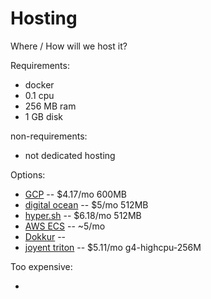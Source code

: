 Hosting
=======

Where / How will we host it?

Requirements:
 * docker
 * 0.1 cpu
 * 256 MB ram
 * 1 GB disk

non-requirements:
 * not dedicated hosting

Options:

 * [GCP](https://cloud.google.com/products/calculator/#id=09861204-08d0-4569-8033-fb0bd203a9d5) --
   $4.17/mo 600MB
 * [digital ocean](https://www.digitalocean.com/pricing/#droplet) -- $5/mo 512MB
 * [hyper.sh](https://www.hyper.sh/pricing.html) -- $6.18/mo 512MB
 * [AWS ECS]() -- ~5/mo
 * [Dokkur](https://dokkur.com/pricing) -- 
 * [joyent triton](https://www.joyent.com/pricing) -- $5.11/mo g4-highcpu-256M

Too expensive:

 * 

